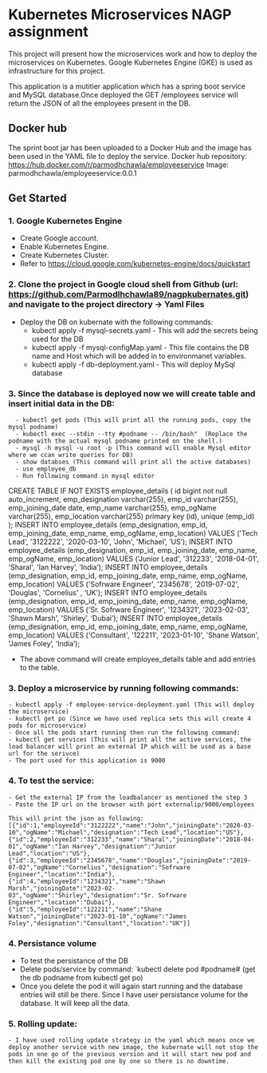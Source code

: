 # Kubernetes Microservices NAGP assignment
This project will present how the microservices work and how to deploy the microservices on Kubernetes.
Google Kubernetes Engine (GKE) is used as infrastructure for this project.

This application is a mutitier application which has a spring boot service and MySQL database.Once deployed the GET /employees service will return the JSON of all the employees present in the DB.

## Docker hub
The sprint boot jar has been uploaded to a Docker Hub and the image has been used in the YAML file to deploy the service. 
Docker hub repository: https://hub.docker.com/r/parmodhchawla/employeeservice
Image:  parmodhchawla/employeeservice:0.0.1 
 
## Get Started
### 1. Google Kubernetes Engine
- Create Google account.
- Enable Kubernetes Engine.
- Create Kubernetes Cluster.
- Refer to https://cloud.google.com/kubernetes-engine/docs/quickstart

### 2. Clone the project in Google cloud shell from Github (url: https://github.com/Parmodlhchawla89/nagpkubernates.git) and navigate to the project directory -> Yaml Files
  - Deploy the DB on kubernate with the following commands:
      - kubectl apply -f mysql-secrets.yaml - This will add the secrets being used for the DB
      - kubectl apply -f mysql-configMap.yaml - This file contains the DB name and Host which will be added in to environmanet variables.
      - kubectl apply -f db-deployment.yaml - This will deploy MySql database
      
### 3. Since the database is deployed now we will create table and insert initial data in the DB:
      - kubectl get pods (This will print all the running pods, copy the mysql podname)
      - kubectl exec --stdin --tty #podname -- /bin/bash"  (Replace the podname with the actual mysql podname printed on the shell.)
      - mysql -h mysql -u root -p (This command will enable Mysql editor where we ccan write queries for DB)
      - show databses (This command will print all the active databases)
      - use employee_db 
      - Run following command in mysql editor
      
CREATE TABLE IF NOT EXISTS employee_details (
    id bigint not null auto_increment,
        emp_designation varchar(255),
        emp_id varchar(255),
        emp_joining_date date,
        emp_name varchar(255),
        emp_ogName varchar(255),
        emp_location varchar(255)
        primary key (id),
        unique (emp_id)
);
INSERT INTO employee_details (emp_designation, emp_id, emp_joining_date, emp_name, emp_ogName, emp_location) VALUES ('Tech Lead', '3122222', '2020-03-10', 'John', 'Michael’, ’US’);
INSERT INTO employee_details (emp_designation, emp_id, emp_joining_date, emp_name, emp_ogName, emp_location) VALUES ('Junior Lead', '312233', '2018-04-01', 'Sharal', 'Ian Harvey’, ‘India’);
INSERT INTO employee_details (emp_designation, emp_id, emp_joining_date, emp_name, emp_ogName, emp_location) VALUES ('Sofrware Engineer', '2345678', '2019-07-02', 'Douglas', 'Cornelius' , ‘UK’);
INSERT INTO employee_details (emp_designation, emp_id, emp_joining_date, emp_name, emp_ogName, emp_location) VALUES ('Sr. Sofrware Engineer', '1234321', '2023-02-03', 'Shawn Marsh', 'Shirley’, ‘Dubai’);
INSERT INTO employee_details (emp_designation, emp_id, emp_joining_date, emp_name, emp_ogName, emp_location) VALUES ('Consultant', '122211', '2023-01-10', 'Shane Watson', 'James Foley’, ‘India’);

- The above command will create employee_details table and add entries to the table.

### 3. Deploy a microservice by running following commands:
    - kubectl apply -f employee-service-deployment.yaml (This will deploy the microservice)
    - kubectl get po (Since we have used replica sets this will create 4 pods for microservice)
    - Once all the pods start running then run the following command:
    - kubectl get services (This will print all the active services, the load balancer will print an external IP which will be used as a base url for the serivce)
    - The port used for this application is 9000
    
### 4. To test the service:
    - Get the external IP from the loadbalancer as mentioned the step 3
    - Paste the IP url on the browser with port externalip/9000/employees
    
    This will print the json as following:
    [{"id":1,"employeeId":"3122222","name":"John","joiningDate":"2020-03-10","ogName":"Michael","designation":"Tech Lead","location":"US"},{"id":2,"employeeId":"312233","name":"Sharal","joiningDate":"2018-04-01","ogName":"Ian Harvey","designation":"Junior Lead","location":"US"},{"id":3,"employeeId":"2345678","name":"Douglas","joiningDate":"2019-07-02","ogName":"Cornelius","designation":"Sofrware Engineer","location":"India"},{"id":4,"employeeId":"1234321","name":"Shawn Marsh","joiningDate":"2023-02-03","ogName":"Shirley","designation":"Sr. Sofrware Engineer","location":"Dubai"},{"id":5,"employeeId":"122211","name":"Shane Watson","joiningDate":"2023-01-10","ogName":"James Foley","designation":"Consultant","location":"UK"}]

### 4. Persistance volume
- To test the persistance of the DB
- Delete pods/service by command: `kubectl delete pod #podname#  (get the db podname from kubectl get po)
- Once you delete the pod it will again start running and the database entries will still be there. Since I have user persistance volume for the database. It will keep all the data.

### 5. Rolling update:
    - I have used rolling update strategy in the yaml which means once we deploy another service with new image, the kubernate will not stop the pods in one go of the previous version and it will start new pod and then kill the existing pod one by one so there is no downtime.
